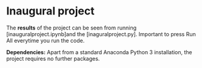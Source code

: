 # Inaugural project

The **results** of the project can be seen from running [inauguralproject.ipynb]and the 
[inaguralproject.py]. Important to press Run All everytime you run the code. 

**Dependencies:** Apart from a standard Anaconda Python 3 installation, the project requires no further packages.
